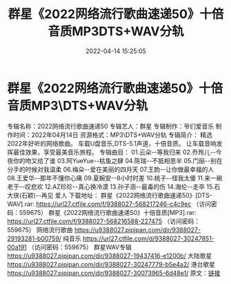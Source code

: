 ﻿---
title: 群星《2022网络流行歌曲速递50》十倍音质MP3DTS+WAV分轨
date: 2022-04-14 15:25:05
categories: 新碟专辑、稀有等精品
tags: 国语流行
---
# 群星《2022网络流行歌曲速递50》十倍音质MP3\DTS+WAV分轨

专辑名称：2022网络流行歌曲速递50
专辑艺人：群星
专辑制作：爷们爱音乐
制作时间：2022年04月14日
资源格式：MP3\DTS+WAV分轨
专辑简介：
精选2022年好听的网络歌曲。
车载U盘音乐,DTS-5.1声道，十倍音质。
让车载音响发挥最佳效果，享受最美音乐旅程。
专辑曲目：
01.云朵--等我归来
02.乔玲儿--今夜你的吻又给了谁
03.阿YueYue--枯鱼之肆
04.陈瑞--不抵相思半
05.门丽--别在分手的时候对我温柔
06.梅朵--爱在美丽的四月天
07.王韵--让你做最幸福的人
08.王爱华--那年不懂你心痛
09.夏婉安--8小时时差
10.桃子--怪我太傻
11.来一碗老于--叹悲欢
12.AZ珍珍--真心换冷漠
13.孙子涵--最毒的伤
14.海伦--走卒
15.石大侠(石颖)--再见 爱人
下载地址：
群星《2022网络流行歌曲速递50》[DTS-WAV].rar: https://url27.ctfile.com/f/9388027-568217246-c4c9ec
（访问密码：559675）
群星《2022网络流行歌曲速递50》十倍音质[MP3].rar: https://url27.ctfile.com/f/9388027-568216588-227475
（访问密码：559675）
网络流行歌曲
https://u9388027.pipipan.com/dir/9388027-29193281-b00759/
纯音乐
https://url27.ctfile.com/d/9388027-30247851-00a191
（访问密码：559675）
群星WAV专辑
https://u9388027.pipipan.com/dir/9388027-19437416-e1200b/
大陆歌星
https://u9388027.pipipan.com/dir/9388027-30247779-b5e4a2/
港台歌星
https://u9388027.pipipan.com/dir/9388027-30073965-6d48e1/
原文：[链接](https://blog.sina.com.cn/s/blog_1647c7e7601030wnu.html)